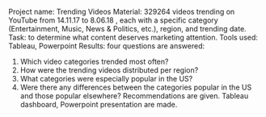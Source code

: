 Project name: Trending Videos
Material: 329264 videos trending on YouTube from 14.11.17 to 8.06.18 , each with a specific category (Entertainment, Music, News & Politics, etc.), region, and trending date. 
Task: to determine what content deserves marketing attention.
Tools used: Tableau, Powerpoint
Results: four questions are answered:
1. Which video categories trended most often?
2. How were the trending videos distributed per region?
3. What categories were especially popular in the US?
4. Were there any differences between the categories popular in
the US and those popular elsewhere?
Recommendations are given.
Tableau dashboard, Powerpoint presentation are made.
